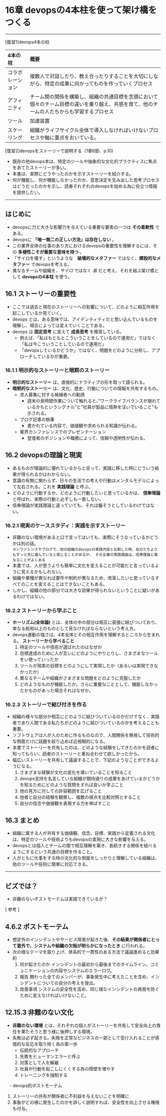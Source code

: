 # 16章 devopsの4本柱を使って架け橋をつくる
---
[復習1]devops4本の柱  

| 4本の柱 | 概要 |
|:--|:--|
|コラボレーション |複数人で対話したり、教え合ったりすることを大切にしながら、特定の成果に向かってものを作っていくプロセス |
|アフィニティ |チーム間の関係を構築し、組織の共通目標を念頭において個々のチーム目標の違いを乗り越え、共感を育て、他のチームの人たちからも学習するプロセス |
|ツール |加速装置 |
|スケーリング |組織がライフサイクル全体で導入しなければいけないプロセスや軸に重点をおいている。 |

[復習2]devopsをストーリーで説明する（1章6節、p.10)
- 既存の他devops本は、特定のツールや抽象的な文化的プラクティスに焦点をあてたストーリーが多い。
- 本書は、実際にどうやったのかを示すストーリーを紹介する。
- 何が機能し、何が機能しなかったのか、意思決定を生み出した思考プロセスはどうだったのかを示し、読者それぞれのdevopsを始める為に役立つ情報を提供したい。
---

## はじめに
- devopsに力と大きな影響力を与えている重要な要素の一つは **その柔軟性** である。
- devopsに **「唯一無二の正しい方法」は存在しない** 。
- この業界全体の仕事のあり方におけるdevopsの重要性を理解するには、その **多様性こそが重要な意味を持つ** 。
- 「サイロを壊す」というような　**破壊的なメタファー** ではなく、**建設的なメタファー** でdevopsを考える。
- 異なるチームや組織を、*サイロ* ではなく *島* だと考え、それを結ぶ架け橋として **devopsの4本柱** を使う。


## 16.1 ストーリーの重要性
- ここでは過去と現在のストーリーへの影響について、どのように相互作用を起こしているか見ていく。
- devops とは、ある意味では、アイデンティティだと思い込んでいるものを理解し、場合によっては変えていくことである。
- devops は **固定思考** に変えて **成長思考** を推奨している。
  - 例えば、「私はもともとこういうことをしているので運用だ」ではなく 「私は今こういうことしているので運用だ」
  - 「devopsしているかどうか」ではなく、問題をどのように分析し、アプローチしているかが重要。

### 16.1.1 明示的なストーリーと暗黙のストーリー
- **明示的なストーリー** は、直接的にナラティブの形を取って語られる。
- **暗黙的なストーリー** は、文化、歴史、行動についての情報を共有するもの。
  - 求人募集に対する候補者への勧誘
    - 週末の長時間作業について触れると、”ワークライフバランスが崩れているかもというシグナル”と”社員が製品に情熱を注いでいること”も示される。
  - ブログ記事の執筆
    - 書かれている内容で、価値観や求められる知識が伝わる。
  - 業界カンファレンスでのプレゼンテーション
    - 登壇者のポジションや職務によって、信頼や透明性が伝わる。


## 16.2 devopsの理論と現実
- あるものが理論的に優れているからと言って、実践に移した時にどういう結果が得られるかはわからない。
- 意識の有無に関わらず、日々の生活での考えや行動はメンタルモデルによって左右される。これを **実践理論** と呼ぶ。
- どのように行動するか、どのように行動したいと思っているかは、 **信奉理論** と呼ばれ、実際の行動と必ずしも一致しない。
- 信奉理論が実践理論と違っていても、それは騙そうとしているわけではない。

### 16.2.1 現実のケーススタディ：実践を示すストーリー
- 非難のない環境があると口で言ってはいても、実際にそうなっているかどうかは別の話。  
`カンファレンスやブログで、他の組織のdevopsの実践内容と比較した時、自分たちよりもずっと先に進んでいると感じることがあるが、
その企業の実践理論は、信奉理論と異なることがよくある`
- 本書では、人が思うよりも簡単に文化を変えることが可能だと言っているように見えるかもしれない。
- 組織や業種が異なれば要件や制約が異なるため、改革したいと思っているすべてのことを変えることはできないこともある。
- しかし、組織の他の部分では大きな効果が得られないということに疑いがあるわけではない。

### 16.2.2 ストーリーから学ぶこと
- **ホーリズム(全体論)** とは、全体の中の部分は相互に密接に結びついており、単なる総和以上のものとして見なければならないという考え方。
- devops運動の強さは、4本全体とその相互作用を理解するところから生まれる。
  **ストーリーから学べること**  
  1. 特定のツールや技術が選ばれたのはなぜか
  1. 目標達成のために人が互いにどのようにやりとりし、さまざまなツールをい使っていったか
  1. ツールが現実の目標をどのようにして実現したか（あるいは実現できなかったか）
  1. 異なるチームや組織がさまざまな問題をどのように克服したか
  1. どのようなものが機能したか。さらに重要なこととして、機能しなかったかものがあった場合それはなぜか。

### 16.2.3 ストーリーで結び付きを作る
- 組織の様々な部分か相互にどのように結びついているのかだけでなく、実践者であり人間である私たちがどのように結びついているのかを考えることも重要。
- ソフトウェアは人が人のために作るものなので、人間関係を無視して技術的な側面だけに話題を絞り込めば近視眼的になる。
- 本書でストーリーを共有したのは、どのような経験をしてきたのかを読者に知ってもらい、読者のストーリーと重ね合わせて欲しかったから。
- 幅広いストーリーを共有して議論することで、下記のようなことができるようになる。
  1. さまざまな経験が文化の変化を導いていることを知ること
  1. devops支持を名言している組織が期待通りの成果をあげているかどうかを知るためにどのような質問をすれば良いか学ぶこと
  1. 他の見方に対しての許容範囲を広げること
  1. 他者と自分の経験を観察し、複数の視点を比較対照とすること
  1. 自分の信念や価値観を表現する力を伸ばすこと


## 16.3 まとめ
- 組織に属する人が共有する価値観、信念、目標、実践から定義される文化は、特定のツールや技術よりもdevopsの実現に大きな影響を与える。
- devopsとは個人とチームの間で相互理解を築き、長続きする関係を結べるようにするという共通の目標を作ること。
- 人がともに仕事をする時の文化的な側面をしっかりと理解している組織は、他のツールや技術に簡単に対応できる。

---
## ビズでは？
- 非難のないポストモーテムは実践できているか？

[ 参考 ]
## 4.6.2 ポストモーテム
- 想定外のインシデントやサービス障害が起きた後、**その結果が関係者にとって意外で、システムや組織の欠陥が明らかになったとき** に行われる。
- 次の様なテーマを取り上げ、体系的で一貫性のある方法で議論進めると効果的
  1. 何が起きたのか
    インシデントの最初から最後までのタイムライン。コミュニケーションの内容やシステムのエラーログ。
  1. 報告
    関わった全てのメンバーが、事象発生中に考えたことを含め、インシデントについての自分の考えを提出。
  1. 改善事項
    システムの安全性を高め、同じ様なインシデントの再発を防ぐために変えなければいけないこと。

## 12.15.3 非難のない文化
- **非難のない環境** とは、それぞれの個人がストーリーを共有して安全向上の責任を果たそうと思う様に後押しする環境。
- 失敗は必ず起きる。失敗を正常なビジネスの一部として受け入れることが感情的な反応を取り除く為の第一歩
  - 伝統的なアプローチ
  1. 失敗をヒューマンエラーと呼ぶ
  1. 対策として人を解雇
  1. 社員が行動を起こしにくくする為の障壁を増やす
  1. トレーニングを強制する
  
　- devops的ポストモーテム
  1. ストーリーの共有が関係者に不利益を与えないことを明確に
  1. 事象がどの様に発生したのかを詳しく説明すれば、安全性を向上させる権限も付与。
